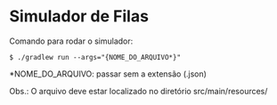 # Simulador de Filas

Comando para rodar o simulador:

`$ ./gradlew run --args="{NOME_DO_ARQUIVO*}"`

\*NOME_DO_ARQUIVO: passar sem a extensão (.json)

Obs.: O arquivo deve estar localizado no diretório src/main/resources/
